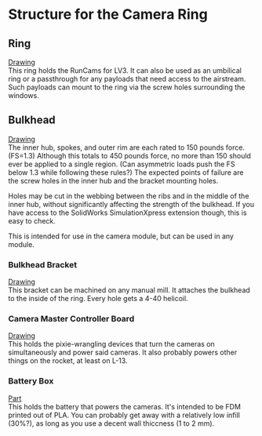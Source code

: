 # Structure for the Camera Ring

## Ring
[Drawing](360_RunCam_Ring.PDF)  
This ring holds the RunCams for LV3. 
It can also be used as an umbilical ring or a passthrough for any payloads that need access to the airstream.
Such payloads can mount to the ring via the screw holes surrounding the windows.

## Bulkhead
[Drawing](Camera%20Bulkhead.PDF)  
The inner hub, spokes, and outer rim are each rated to 150 pounds force. (FS=1.3)
Although this totals to 450 pounds force, no more than 150 should ever be applied to a single region.
(Can asymmetric loads push the FS below 1.3 while following these rules?)
The expected points of failure are the screw holes in the inner hub and the bracket mounting holes.

Holes may be cut in the webbing between the ribs and in the middle of the inner hub, without significantly affecting the strength of the bulkhead.
If you have access to the SolidWorks SimulationXpress extension though, this is easy to check.

This is intended for use in the camera module, but can be used in any module.

### Bulkhead Bracket
[Drawing](bulkheadBracket.PDF)  
This bracket can be machined on any manual mill.
It attaches the bulkhead to the inside of the ring.
Every hole gets a 4-40 helicoil.

### Camera Master Controller Board
[Drawing](cameraMasterBoard.PDF)  
This holds the pixie-wrangling devices that turn the cameras on simultaneously and power said cameras.
It also probably powers other things on the rocket, at least on L-13.

### Battery Box
[Part](batteryBox.SLDPRT)  
This holds the battery that powers the cameras. 
It's intended to be FDM printed out of PLA.
You can probably get away with a relatively low infill (30%?), as long as you use a decent wall thiccness (1 to 2 mm).
